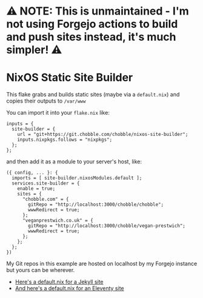 # ⚠️ NOTE: This is unmaintained - I'm not using Forgejo actions to build and push sites instead, it's much simpler! ⚠️

# NixOS Static Site Builder

This flake grabs and builds static sites (maybe via a `default.nix`) and copies their outputs to `/var/www`

You can import it into your `flake.nix` like:

```
inputs = {
  site-builder = {
    url = "git+https://git.chobble.com/chobble/nixos-site-builder";
    inputs.nixpkgs.follows = "nixpkgs";
  };
};
```

and then add it as a module to your server's host, like:

```
({ config, ... }: {
  imports = [ site-builder.nixosModules.default ];
  services.site-builder = {
    enable = true;
    sites = {
      "chobble.com" = {
        gitRepo = "http://localhost:3000/chobble/chobble";
        wwwRedirect = true;
      };
      "veganprestwich.co.uk" = {
        gitRepo = "http://localhost:3000/chobble/vegan-prestwich";
        wwwRedirect = true;
      };
    };
  };
})
```

My Git repos in this example are hosted on localhost by my Forgejo instance but yours can be wherever.

- [Here's a default.nix for a Jekyll site](https://git.chobble.com/chobble/chobble/src/branch/main/default.nix)
- [And here's a default.nix for an Eleventy site](https://git.chobble.com/chobble/vegan-prestwich/src/branch/main/default.nix)
